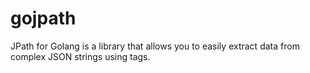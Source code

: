# gojpath
JPath for Golang is a library that allows you to easily extract data from complex JSON strings using tags.
